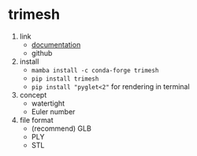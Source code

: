 # trimesh

1. link
   * [documentation](https://trimesh.org/)
   * github
2. install
   * `mamba install -c conda-forge trimesh`
   * `pip install trimesh`
   * `pip install "pyglet<2"` for rendering in terminal
3. concept
   * watertight
   * Euler number
4. file format
   * (recommend) GLB
   * PLY
   * STL
